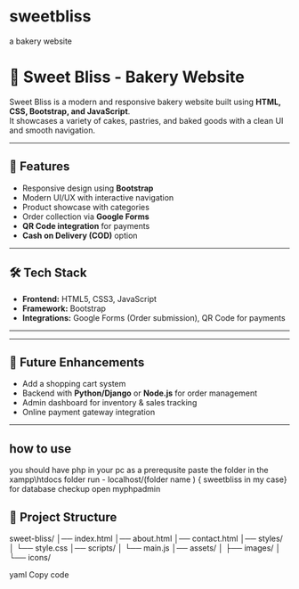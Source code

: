 # sweetbliss
a bakery website
# 🍰 Sweet Bliss - Bakery Website

Sweet Bliss is a modern and responsive bakery website built using **HTML, CSS, Bootstrap, and JavaScript**.  
It showcases a variety of cakes, pastries, and baked goods with a clean UI and smooth navigation.  

---

## 🚀 Features
- Responsive design using **Bootstrap**
- Modern UI/UX with interactive navigation
- Product showcase with categories
- Order collection via **Google Forms**
- **QR Code integration** for payments
- **Cash on Delivery (COD)** option

---

## 🛠️ Tech Stack
- **Frontend:** HTML5, CSS3, JavaScript  
- **Framework:** Bootstrap  
- **Integrations:** Google Forms (Order submission), QR Code for payments  

---



---

## 🔮 Future Enhancements
- Add a shopping cart system  
- Backend with **Python/Django** or **Node.js** for order management  
- Admin dashboard for inventory & sales tracking  
- Online payment gateway integration  

---

## how to use 
you should have php in your pc as a prerequsite 
paste the folder in the xampp\htdocs folder 
run - localhost/(folder name ) { sweetbliss in my case}
for database checkup open myphpadmin

## 📂 Project Structure
sweet-bliss/
│── index.html
│── about.html
│── contact.html
│── styles/
│ └── style.css
│── scripts/
│ └── main.js
│── assets/
│ ├── images/
│ └── icons/

yaml
Copy code

